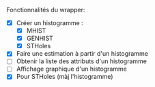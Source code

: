 Fonctionnalités du wrapper:
-[X] Créer un histogramme :
    -[X] MHIST
    -[X] GENHIST
    -[X] STHoles
-[X] Faire une estimation à partir d'un histogramme
-[ ] Obtenir la liste des attributs d'un histogramme
-[ ] Affichage graphique d'un histogramme
-[X] Pour STHoles (màj l'histogramme)